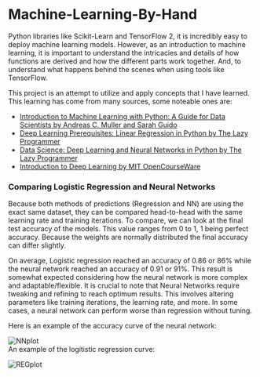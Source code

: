 # Machine-Learning-By-Hand

Python libraries like Scikit-Learn and TensorFlow 2, it is incredibly easy to deploy machine learning models.
However, as an introduction to machine learning, it is important to understand the intricacies and details of how functions are derived and how the different parts work together. And, to understand what happens behind the scenes when using tools like TensorFlow. 

This project is an attempt to utilize and apply concepts that I have learned. This learning has come from many sources, some noteable ones are:

- [Introduction to Machine Learning with Python: A Guide for Data Scientists by Andreas C. Muller and Sarah Guido](https://www.amazon.com/Introduction-Machine-Learning-Python-Scientists/dp/1449369413)
- [Deep Learning Prerequisites: Linear Regression in Python by The Lazy Programmer](https://www.udemy.com/course/data-science-linear-regression-in-python/)
- [Data Science: Deep Learning and Neural Networks in Python by The Lazy Programmer](https://www.udemy.com/course/data-science-deep-learning-in-python/)
- [Introduction to Deep Learning by MIT OpenCourseWare](https://ocw.mit.edu/courses/6-036-introduction-to-machine-learning-fall-2020/)

### Comparing Logistic Regression and Neural Networks
Because both methods of predictions (Regression and NN) are using the exact same dataset, they can be compared head-to-head with the same learning rate and training iterations. To compare, we can look at the final test accuracy of the models. This value ranges from 0 to 1, 1 being perfect accuracy. Because the weights are normally distributed the final accuracy can differ slightly.  

On average, Logistic regression reached an accuracy of 0.86 or 86% while the neural network reached an accuracy of 0.91 or 91%. This result is somewhat expected considering how the neural network is more complex and adaptable/flexible. It is crucial to note that Neural Networks require tweaking and refining to reach optimum results. This involves altering parameters like training iterations, the learning rate, and more. In some cases, a neural network can perform worse than regression without tuning.  

Here is an example of the accuracy curve of the neural network:  

![NNplot](https://user-images.githubusercontent.com/103123677/200468932-900b8b2a-795f-4bab-9e27-b91ed88be57c.png)  
An example of the logitistic regression curve:  

![REGplot](https://user-images.githubusercontent.com/103123677/200468945-2ea2aaf6-f634-4807-a092-3a919747b643.png)  
